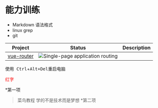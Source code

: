 # 能力训练

- Markdown 语法格式
- linux grep
- git 

|Project | Status | Description |
| ------ | ------ | ----------- |
| [vue-router](http://github.com/vuejs/vue-route)| ![](https://camo.githubusercontent.com/8f9ce0cb8de147c7146010122331865a5ceb2db27f55b4c140265d91e1e687ca/68747470733a2f2f696d672e736869656c64732e696f2f6e706d2f762f7675652d726f757465722e737667)Single-page application routing|


使用<kbd> Ctrl</kbd>+<kbd>Alt<kbd>+<kbd>Del<kbd>重启电脑

<span style="color:red;">红字</span>

*第一项
  > 菜鸟教程
  > 学的不是技术而是梦想
*第二项